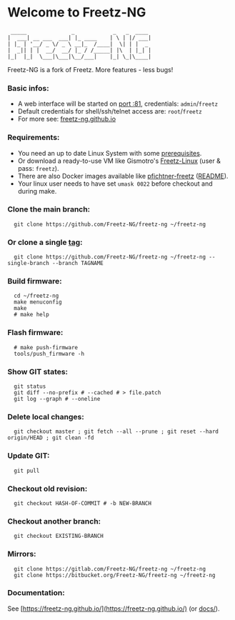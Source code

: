 # Welcome to Freetz-NG

```
 _____              _            _   _  ____
|  ___| __ ___  ___| |_ ____    | \ | |/ ___|
| |_ | '__/ _ \/ _ \ __|_  /____|  \| | |  _
|  _|| | |  __/  __/ |_ / /_____| |\  | |_| |
|_|  |_|  \___|\___|\__/___|    |_| \_|\____|

```

Freetz-NG is a fork of Freetz.
More features - less bugs!

### Basic infos:
 * A web interface will be started on [port :81](http://fritz.box:81/), credentials: `admin`/`freetz`<br>
 * Default credentials for shell/ssh/telnet access are: `root`/`freetz`<br>
 * For more see: [freetz-ng.github.io](https://freetz-ng.github.io/)

### Requirements:
 * You need an up to date Linux System with some [prerequisites](https://github.com/ralfhartmann/freetz-ng/tree/master/docs/PREREQUISITES/PREREQUISITES.md).
 * Or download a ready-to-use VM like Gismotro's [Freetz-Linux](https://freetz.digital-eliteboard.com/?dir=Teamserver/Freetz/Freetz-VM/VirtualBox/) (user & pass: `freetz`).
 * There are also Docker images available like [pfichtner-freetz](https://hub.docker.com/r/pfichtner/freetz) ([README](https://github.com/pfichtner/pfichtner-freetz#readme)).
 * Your linux user needs to have set `umask 0022` before checkout and during make.

### Clone the main branch:
```
  git clone https://github.com/Freetz-NG/freetz-ng ~/freetz-ng
```

### Or clone a single [tag](../../tags):
```
  git clone https://github.com/Freetz-NG/freetz-ng ~/freetz-ng --single-branch --branch TAGNAME
```

### Build firmware:
```
  cd ~/freetz-ng
  make menuconfig
  make
  # make help
```

### Flash firmware:
```
  # make push-firmware
  tools/push_firmware -h
```

### Show GIT states:
```
  git status
  git diff --no-prefix # --cached # > file.patch
  git log --graph # --oneline
```

### Delete local changes:
```
  git checkout master ; git fetch --all --prune ; git reset --hard origin/HEAD ; git clean -fd
```

### Update GIT:
```
  git pull
```

### Checkout old revision:
```
  git checkout HASH-OF-COMMIT # -b NEW-BRANCH
```
### Checkout another branch:
```
  git checkout EXISTING-BRANCH
```

### Mirrors:
```
  git clone https://gitlab.com/Freetz-NG/freetz-ng ~/freetz-ng
  git clone https://bitbucket.org/Freetz-NG/freetz-ng ~/freetz-ng
```

### Documentation:
See [https://freetz-ng.github.io/](https://freetz-ng.github.io/) (or [docs/](docs/README.md)).

